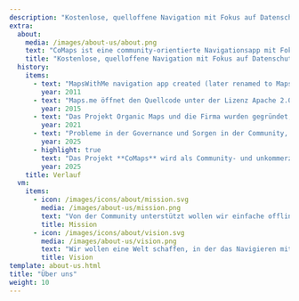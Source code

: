 ```yaml
---
description: "Kostenlose, quelloffene Navigation mit Fokus auf Datenschutz -<br/>Entwickelt von der Community"
extra:
  about:
    media: /images/about-us/about.png
    text: "CoMaps ist eine community-orientierte Navigationsapp mit Fokus auf Datenschutz für Reisende - mit dem Auto, beim Wandern, beim Radfahren. Sie nutzt OpenStreetMap-Daten, die von Menschen aus der ganzen Welt beigesteuert werden. Sie bietet Navigation mit Privatsphäre - keine Identifizierung von Personen und keine Datenerfassung. CoMaps funktioniert auch ohne Internetverbindung für die Offline-Navigation in Städten oder an entfernten Orten, wo kein Mobilfunknetz verfügbar ist. CoMaps ist ein Open-Source-Projekt, bei dem die Entwicklung der Community im Vordergrund steht."
    title: "Kostenlose, quelloffene Navigation mit Fokus auf Datenschutz, entwickelt von der Community"
  history:
    items:
      - text: "MapsWithMe navigation app created (later renamed to Maps.me)."
        year: 2011
      - text: "Maps.me öffnet den Quellcode unter der Lizenz Apache 2.0."
        year: 2015
      - text: "Das Projekt Organic Maps und die Firma wurden gegründet, basierend auf dem Quellcode von Maps.Me."
        year: 2021
      - text: "Probleme in der Governance und Sorgen in der Community, die von den Shareholdern der Firma nicht beantwortet wurden, führten zu monatelanger Stagnation der Entwicklung von Organic Maps."
        year: 2025
      - highlight: true
        text: "Das Projekt **CoMaps** wird als Community- und unkommerzielles Projekt von früheren Organic Maps Beitragenden basierend auf dem Quellcode von Organic Maps gegründet."
        year: 2025
    title: Verlauf
  vm:
    items:
      - icon: /images/icons/about/mission.svg
        media: /images/about-us/mission.png
        text: "Von der Community unterstützt wollen wir einfache offline Navigation mit Focus auf Privatsphäre für Autofahrer, Wanderer und Radfahrer ermöglichen."
        title: Mission
      - icon: /images/icons/about/vision.svg
        media: /images/about-us/vision.png
        text: "Wir wollen eine Welt schaffen, in der das Navigieren mit Karten kostenlos ist, und Datenschutz standardmäßig die erste Wahl ist."
        title: Vision
template: about-us.html
title: "Über uns"
weight: 10
---
```


